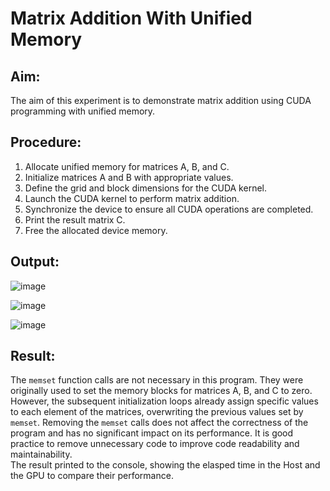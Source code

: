 # Matrix Addition With Unified Memory

## Aim:
The aim of this experiment is to demonstrate matrix addition using CUDA programming with unified memory.

## Procedure:
1. Allocate unified memory for matrices A, B, and C.
2. Initialize matrices A and B with appropriate values.
3. Define the grid and block dimensions for the CUDA kernel.
4. Launch the CUDA kernel to perform matrix addition.
5. Synchronize the device to ensure all CUDA operations are completed.
6. Print the result matrix C.
7. Free the allocated device memory.

## Output:

![image](https://github.com/Marinto-Richee/Parallel-Computing-Architecture/assets/65499285/07a8472f-09d2-4601-a9c3-baefbec34321)

![image](https://github.com/Marinto-Richee/Parallel-Computing-Architecture/assets/65499285/f125fd3b-d021-41c3-96e6-007b1b78ea9f)

![image](https://github.com/Marinto-Richee/Parallel-Computing-Architecture/assets/65499285/eb8a8c46-1e57-4b60-be1f-85b0aa6f39c9)

## Result:
The `memset` function calls are not necessary in this program. They were originally used to set the memory blocks for matrices A, B, and C to zero. However, the subsequent initialization loops already assign specific values to each element of the matrices, overwriting the previous values set by `memset`. Removing the `memset` calls does not affect the correctness of the program and has no significant impact on its performance. It is good practice to remove unnecessary code to improve code readability and maintainability.
<br>
The result printed to the console, showing the elasped time in the Host and the GPU to compare their performance.
